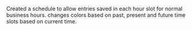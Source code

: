 Created a schedule to allow entries saved in each hour slot for normal business hours. changes colors based on past, present and future time slots based on current time. 
